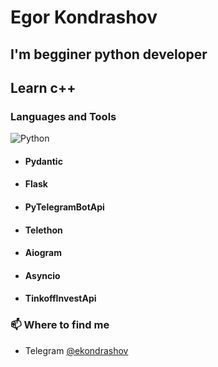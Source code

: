 # Egor Kondrashov

## I'm begginer python developer
## Learn c++

### Languages and Tools
![Python](https://img.shields.io/badge/-Python-090909??style=flat&logo=python)<br>

- #### Pydantic
- #### Flask
- #### PyTelegramBotApi
- #### Telethon
- #### Aiogram
- #### Asyncio
- #### TinkoffInvestApi





### 📫 Where to find me
- Telegram [@ekondrashov](https://telegram.me/ekondrashov)
